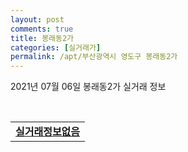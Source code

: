 ```yaml
---
layout: post
comments: true
title: 봉래동2가
categories: [실거래가]
permalink: /apt/부산광역시 영도구 봉래동2가
---
```


2021년 07월 06일 봉래동2가 실거래 정보

<script type="text/javascript">
  google.charts.load('current', {'packages':['corechart']});
  google.charts.setOnLoadCallback(drawChart);

  function drawChart() {
    var data = google.visualization.arrayToDataTable([['거래일', '매매', '전월세', '전매'], ['20-07', 2, 3, 0], ['20-08', 7, 1, 0], ['20-09', 18, 4, 0], ['20-10', 5, 1, 0], ['20-11', 8, 6, 0], ['20-12', 8, 4, 0], ['21-01', 3, 4, 0], ['21-02', 1, 5, 0], ['21-03', 2, 7, 0], ['21-04', 2, 5, 0], ['21-05', 3, 11, 0], ['21-06', 0, 3, 0]]);

    var options = {
      title: '최근 유형별 거래량 추이',
      legend: { position: 'bottom' }
    };

    var chart = new google.visualization.LineChart(document.getElementById('columnchart_material'));
    chart.draw(data, (options));
  }
</script>

<div id="columnchart_material" style="width: 95%; margin-left: -35px; display: block"></div>
<br>
<table>
  <tr>
    <td colspan="4" style="font-weight: bold;"><a href="https://search.naver.com/search.naver?query=봉래동2가 실거래정보없음">실거래정보없음</a></td>
  </tr>
    
</table>
    